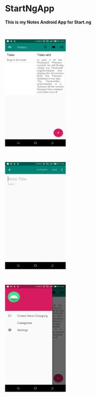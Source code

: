 # StartNgApp
**This is my Notes Android App for Start.ng**
<br><br>

<br>


<img src="/img/home.png" width=200 height=350 alt = "welcome activity">

<br> <br>
<img src="/img/input_note.png" width=200 height=350 alt = "Add Note">

<br> <br>
<img src="/img/nav_drawer.png" width=200 height=350 alt = "Navigation Drawer">
